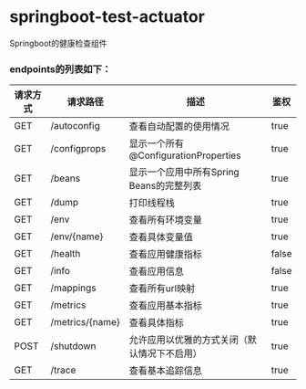 # springboot-test-actuator
Springboot的健康检查组件
### endpoints的列表如下：  
| 请求方式 | 请求路径        | 描述                                         | 鉴权  |
| -------- | --------------- | -------------------------------------------- | ----- |
| GET      | /autoconfig     | 查看自动配置的使用情况                       | true  |
| GET      | /configprops    | 显示一个所有@ConfigurationProperties         | true  |
| GET      | /beans          | 显示一个应用中所有Spring Beans的完整列表     | true  |
| GET      | /dump           | 打印线程栈                                   | true  |
| GET      | /env            | 查看所有环境变量                             | true  |
| GET      | /env/{name}     | 查看具体变量值                               | true  |
| GET      | /health         | 查看应用健康指标                             | false |
| GET      | /info           | 查看应用信息                                 | false |
| GET      | /mappings       | 查看所有url映射                              | true  |
| GET      | /metrics        | 查看应用基本指标                             | true  |
| GET      | /metrics/{name} | 查看具体指标                                 | true  |
| POST     | /shutdown       | 允许应用以优雅的方式关闭（默认情况下不启用） | true  |
| GET      | /trace          | 查看基本追踪信息                             | true  |
